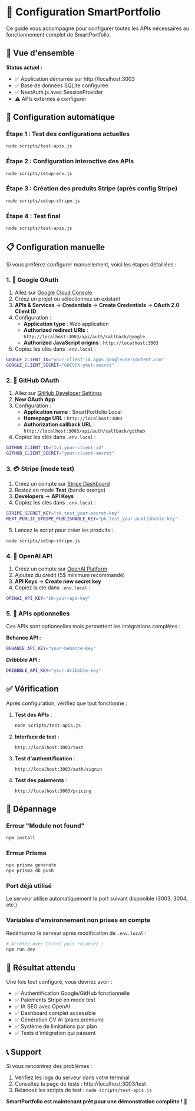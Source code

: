 # 🔧 Configuration SmartPortfolio

Ce guide vous accompagne pour configurer toutes les APIs nécessaires au fonctionnement complet de SmartPortfolio.

## 🎯 Vue d'ensemble

**Status actuel :**
- ✅ Application démarrée sur http://localhost:3003
- ✅ Base de données SQLite configurée
- ✅ NextAuth.js avec SessionProvider
- ⚠️ APIs externes à configurer

## 🚀 Configuration automatique

### Étape 1 : Test des configurations actuelles
```bash
node scripts/test-apis.js
```

### Étape 2 : Configuration interactive des APIs
```bash
node scripts/setup-env.js
```

### Étape 3 : Création des produits Stripe (après config Stripe)
```bash
node scripts/setup-stripe.js
```

### Étape 4 : Test final
```bash
node scripts/test-apis.js
```

## 📋 Configuration manuelle

Si vous préférez configurer manuellement, voici les étapes détaillées :

### 1. 🔐 Google OAuth

1. Allez sur [Google Cloud Console](https://console.cloud.google.com/)
2. Créez un projet ou sélectionnez un existant
3. **APIs & Services** → **Credentials** → **Create Credentials** → **OAuth 2.0 Client ID**
4. Configuration :
   - **Application type** : Web application
   - **Authorized redirect URIs** : `http://localhost:3003/api/auth/callback/google`
   - **Authorized JavaScript origins** : `http://localhost:3003`
5. Copiez les clés dans `.env.local` :
```bash
GOOGLE_CLIENT_ID="your-client-id.apps.googleusercontent.com"
GOOGLE_CLIENT_SECRET="GOCSPX-your-secret"
```

### 2. 🐙 GitHub OAuth

1. Allez sur [GitHub Developer Settings](https://github.com/settings/developers)
2. **New OAuth App**
3. Configuration :
   - **Application name** : SmartPortfolio Local
   - **Homepage URL** : `http://localhost:3003`
   - **Authorization callback URL** : `http://localhost:3003/api/auth/callback/github`
4. Copiez les clés dans `.env.local` :
```bash
GITHUB_CLIENT_ID="Iv1.your-client-id"
GITHUB_CLIENT_SECRET="your-client-secret"
```

### 3. 💳 Stripe (mode test)

1. Créez un compte sur [Stripe Dashboard](https://dashboard.stripe.com/)
2. Restez en mode **Test** (bande orange)
3. **Developers** → **API Keys**
4. Copiez les clés dans `.env.local` :
```bash
STRIPE_SECRET_KEY="sk_test_your-secret-key"
NEXT_PUBLIC_STRIPE_PUBLISHABLE_KEY="pk_test_your-publishable-key"
```
5. Lancez le script pour créer les produits :
```bash
node scripts/setup-stripe.js
```

### 4. 🤖 OpenAI API

1. Créez un compte sur [OpenAI Platform](https://platform.openai.com/)
2. Ajoutez du crédit (5$ minimum recommandé)
3. **API Keys** → **Create new secret key**
4. Copiez la clé dans `.env.local` :
```bash
OPENAI_API_KEY="sk-your-api-key"
```

### 5. 🎨 APIs optionnelles

Ces APIs sont optionnelles mais permettent les intégrations complètes :

**Behance API :**
```bash
BEHANCE_API_KEY="your-behance-key"
```

**Dribbble API :**
```bash
DRIBBBLE_API_KEY="your-dribbble-key"
```

## ✅ Vérification

Après configuration, vérifiez que tout fonctionne :

1. **Test des APIs** :
   ```bash
   node scripts/test-apis.js
   ```

2. **Interface de test** :
   ```
   http://localhost:3003/test
   ```

3. **Test d'authentification** :
   ```
   http://localhost:3003/auth/signin
   ```

4. **Test des paiements** :
   ```
   http://localhost:3003/pricing
   ```

## 🐛 Dépannage

### Erreur "Module not found"
```bash
npm install
```

### Erreur Prisma
```bash
npx prisma generate
npx prisma db push
```

### Port déjà utilisé
Le serveur utilise automatiquement le port suivant disponible (3003, 3004, etc.)

### Variables d'environnement non prises en compte
Redémarrez le serveur après modification de `.env.local` :
```bash
# Arrêtez avec Ctrl+C puis relancez :
npm run dev
```

## 🎉 Résultat attendu

Une fois tout configuré, vous devriez avoir :

- ✅ Authentification Google/GitHub fonctionnelle
- ✅ Paiements Stripe en mode test
- ✅ IA SEO avec OpenAI
- ✅ Dashboard complet accessible
- ✅ Génération CV AI (plans premium)
- ✅ Système de limitations par plan
- ✅ Tests d'intégration qui passent

## 📞 Support

Si vous rencontrez des problèmes :

1. Vérifiez les logs du serveur dans votre terminal
2. Consultez la page de tests : http://localhost:3003/test
3. Relancez les scripts de test : `node scripts/test-apis.js`

**SmartPortfolio est maintenant prêt pour une démonstration complète !** 🚀